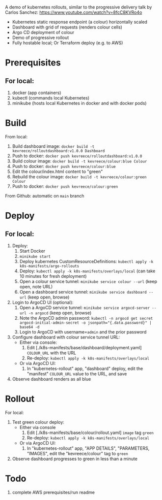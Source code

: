 A demo of kubernetes rollouts, similar to the progressive delivery talk by Carlos Sanchez: https://www.youtube.com/watch?v=8fcC8KVRo4o

- Kubernetes static response endpoint (a colour) horizontally scaled 
- Dashboard with grid of requests (renders colour cells)
- Argo CD deployment of colour
- Demo of progressive rollout
- Fully hostable local; Or Terraform deploy (e.g. to AWS)


Prerequisites
===

For local:
---

1. docker (app containers)
1. kubectl (commands local Kubernetes)
1. minikube (hosts local Kubernetes in docker and with docker pods)

Build
===

From local:

1. Build dashboard image: `docker build -t kevreece/rolloutdashboard:v1.0.0 Dashboard`
1. Push to docker: `docker push kevreece/rolloutdashboard:v1.0.0`
1. Build colour image: `docker build -t kevreece/colour:blue Colour`
1. Push to docker: `docker push kevreece/colour:blue`
1. Edit the colour/index.html content to "green"
1. Rebuild the colour image: `docker build -t kevreece/colour:green Colour`
1. Push to docker: `docker push kevreece/colour:green`

From Github: automatic on `main` branch

Deploy
===

For local:
---

1. Deploy:
    1. Start Docker
    1. `minikube start`
    1. Deploy kubernetes CustomResourceDefinitions: `kubectl apply -k k8s-manifests/argo-rollouts`
    1. Deploy: `kubectl apply -k k8s-manifests/overlays/local` (can take 10 minutes for fresh deployment)
    1. Open a colour service tunnel: `minikube service colour --url` (keep open, note URL)
    1. Open a dashboard service tunnel: `minikube service dashboard --url` (keep open, browse)
1. Login to ArgoCD UI (optional):
    1. Open a ArgoCD service tunnel: `minikube service argocd-server --url -n argocd` (keep open, browse)
    1. Note the ArgoCD admin password: `kubectl -n argocd get secret argocd-initial-admin-secret -o jsonpath="{.data.password}" | base64 -d`
    1. Login to ArgoCD with username=`admin` and the prior password
1. Configure dashboard with colour service tunnel URL:
    - Either via console:
        1. Edit [./k8s-manifests/base/dashboard/deployment.yaml] `COLOUR_URL` with the URL
        1. Re-deploy: `kubectl apply -k k8s-manifests/overlays/local`
    - Or via ArgoCD UI:
        1. In "kubernetes-rollout" app, "dashboard" deploy, edit the "manifest" `COLOUR_URL` value to the URL, and save
1. Observe dashboard renders as all blue

Rollout
===

For local:

1. Test green colour deploy:
    - Either via console
        1. Edit [./k8s-manifests/base/colour/rollout.yaml] `image` tag `green`
        1. Re-deploy: `kubectl apply -k k8s-manifests/overlays/local`
    - Or via ArgoCD UI:
        1. In "kubernetes-rollout" app, "APP DETAILS", "PARAMETERS, "IMAGES", edit the "kevreece/colour" tag to `green`
1. Observe dashboard progresses to green in less than a minute


Todo
===

1. complete AWS prerequisites/run readme

